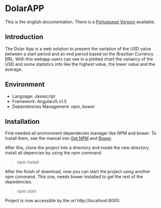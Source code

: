# DolarAPP
This is the english documentation. There is a [Portuguese Version](https://github.com/fmarques899/dolarApp/wiki/Portuguese-Readme) available.

## Introduction

The Dolar App is a web solution to present the variation of the USD value between a start period and an end period based on the Brazilian Currency BRL. With this webapp users can see in a plotted chart the variancy of the USD and some statistics info like the highest value, the lower value and the average.

## Environment

* Language: Javascript
* Framework: AngularJS v1.5
* Dependencies Management: npm, bower

## Installation

First needed all environment dependecies manager like NPM and bower. To install them, see the manual into [Get NPM](https://www.npmjs.com/get-npm) and [Bower](https://bower.io/).

After this, clone the project into a directory and inside the new directory install all depencies by using the npm command

> npm install

After the finish of download, now you can start the project using another npm command. This one, needs bower installed to get the rest of the depedencies.

> npm start

Project is now accessible by the url http://localhost:8000.
